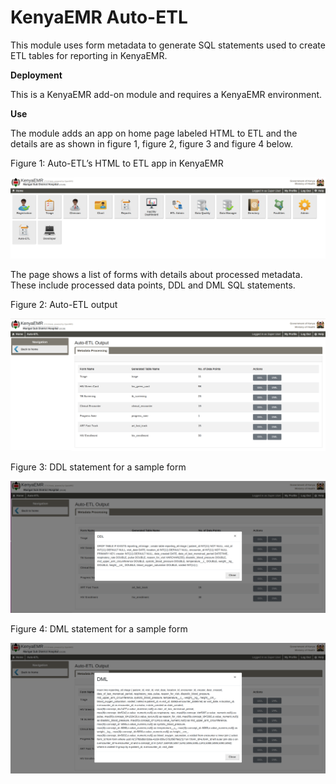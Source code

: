 # KenyaEMR Auto-ETL 

This module uses form metadata to generate SQL statements used to create ETL tables for reporting in KenyaEMR. 

**Deployment**

This is a KenyaEMR add-on module and requires a KenyaEMR environment.

**Use**


The module adds an app on home page labeled HTML to ETL  and the details are as shown in figure 1, figure 2, figure 3 and figure 4 below.

Figure 1: Auto-ETL’s HTML to ETL app in KenyaEMR

![Auto ETL App in KenyaEMR](img/Auto_ETL_app.png)

The page shows a list of forms with details about processed metadata. These include processed data points, DDL and DML SQL statements.

Figure 2: Auto-ETL output

![Auto ETL Page](img/auto_etl_output_page.png)


Figure 3: DDL statement for a sample form

![Auto ETL DDL](img/Auto_ETL_DDL.png)

Figure 4: DML statement for a sample form

![Auto ETL DML](img/Auto_ETL_DML.png)